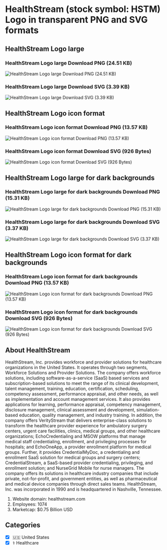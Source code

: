 # HealthStream (stock symbol: HSTM) Logo in transparent PNG and SVG formats

## HealthStream Logo large

### HealthStream Logo large Download PNG (24.51 KB)

![HealthStream Logo large Download PNG (24.51 KB)](/img/orig/HSTM_BIG-28bae1c0.png)

### HealthStream Logo large Download SVG (3.39 KB)

![HealthStream Logo large Download SVG (3.39 KB)](/img/orig/HSTM_BIG-b7c58cbc.svg)

## HealthStream Logo icon format

### HealthStream Logo icon format Download PNG (13.57 KB)

![HealthStream Logo icon format Download PNG (13.57 KB)](/img/orig/HSTM-aa08a262.png)

### HealthStream Logo icon format Download SVG (926 Bytes)

![HealthStream Logo icon format Download SVG (926 Bytes)](/img/orig/HSTM-0e4446c0.svg)

## HealthStream Logo large for dark backgrounds

### HealthStream Logo large for dark backgrounds Download PNG (15.31 KB)

![HealthStream Logo large for dark backgrounds Download PNG (15.31 KB)](/img/orig/HSTM_BIG.D-c574e45d.png)

### HealthStream Logo large for dark backgrounds Download SVG (3.37 KB)

![HealthStream Logo large for dark backgrounds Download SVG (3.37 KB)](/img/orig/HSTM_BIG.D-70a9c00c.svg)

## HealthStream Logo icon format for dark backgrounds

### HealthStream Logo icon format for dark backgrounds Download PNG (13.57 KB)

![HealthStream Logo icon format for dark backgrounds Download PNG (13.57 KB)](/img/orig/HSTM.D-c5dd6e87.png)

### HealthStream Logo icon format for dark backgrounds Download SVG (926 Bytes)

![HealthStream Logo icon format for dark backgrounds Download SVG (926 Bytes)](/img/orig/HSTM.D-4f633596.svg)

## About HealthStream

HealthStream, Inc. provides workforce and provider solutions for healthcare organizations in the United States. It operates through two segments, Workforce Solutions and Provider Solutions. The company offers workforce solutions, including software-as-a-service (SaaS) based services and subscription-based solutions to meet the range of its clinical development, talent management, training, education, certification, scheduling, competency assessment, performance appraisal, and other needs, as well as implementation and account management services. It also provides applications for learning, performance appraisal, competency management, disclosure management, clinical assessment and development, simulation-based education, quality management, and industry training. In addition, the company offers VerityStream that delivers enterprise-class solutions to transform the healthcare provider experience for ambulatory surgery centers, urgent care facilities, clinics, medical groups, and other healthcare organizations; EchoCredentialing and MSOW platforms that manage medical staff credentialing, enrollment, and privileging processes for hospitals; and EchoOneApp, a provider enrollment platform for medical groups. Further, it provides CredentialMyDoc, a credentialing and enrollment SaaS solution for medical groups and surgery centers; CredentialStream, a SaaS-based provider credentialing, privileging, and enrollment solution; and NurseGrid Mobile for nurse managers. The company offers its solutions in healthcare industry companies that include private, not-for-profit, and government entities, as well as pharmaceutical and medical device companies through direct sales teams. HealthStream, Inc. was incorporated in 1990 and is headquartered in Nashville, Tennessee.

1. Website domain: healthstream.com
2. Employees: 1074
3. Marketcap: $0.75 Billion USD


## Categories
- [x] 🇺🇸 United States
- [x] ⚕️ Healthcare
